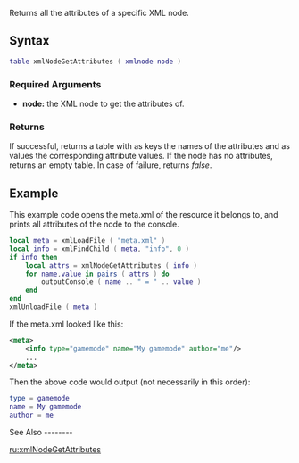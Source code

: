Returns all the attributes of a specific XML node.

Syntax
------

``` lua
table xmlNodeGetAttributes ( xmlnode node )
```

### Required Arguments

-   **node:** the XML node to get the attributes of.

### Returns

If successful, returns a table with as keys the names of the attributes and as values the corresponding attribute values. If the node has no attributes, returns an empty table. In case of failure, returns *false*.

Example
-------

<section name="Server" class="server" show="true">
This example code opens the meta.xml of the resource it belongs to, and prints all attributes of the <info> node to the console.

``` lua
local meta = xmlLoadFile ( "meta.xml" )
local info = xmlFindChild ( meta, "info", 0 )
if info then
    local attrs = xmlNodeGetAttributes ( info )
    for name,value in pairs ( attrs ) do
        outputConsole ( name .. " = " .. value )
    end
end
xmlUnloadFile ( meta )
```

If the meta.xml looked like this:

``` xml
<meta>
    <info type="gamemode" name="My gamemode" author="me"/>
    ...
</meta>
```

Then the above code would output (not necessarily in this order):

``` lua
type = gamemode
name = My gamemode
author = me
```

</section>
See Also
--------

[ru:xmlNodeGetAttributes](/ru:xmlNodeGetAttributes.md "wikilink")
